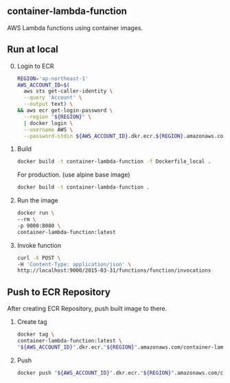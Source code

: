 container-lambda-function
---

AWS Lambda functions using container images.

## Run at local

0. Login to ECR

    ```bash
    REGION='ap-northeast-1'
    AWS_ACCOUNT_ID=$(
      aws sts get-caller-identity \
      --query 'Account' \
      --output text) \
    && aws ecr get-login-password \
      --region "${REGION}" \
      | docker login \
      --username AWS \
      --password-stdin ${AWS_ACCOUNT_ID}.dkr.ecr.${REGION}.amazonaws.com
    ```

1. Build

    ```bash
    docker build -t container-lambda-function -f Dockerfile_local .
    ```
    
    For production. (use alpine base image)
    
    ```bash
    docker build -t container-lambda-function .
    ```

2. Run the image

    ```bash
    docker run \
    --rm \
    -p 9000:8080 \
    container-lambda-function:latest
    ```

3. Invoke function

    ```bash
    curl -X POST \
    -H 'Content-Type: application/json' \
    http://localhost:9000/2015-03-31/functions/function/invocations
    ```

## Push to ECR Repository

After creating ECR Repository, push built image to there.

1. Create tag

    ```bash
    docker tag \
    container-lambda-function:latest \
    "${AWS_ACCOUNT_ID}".dkr.ecr."${REGION}".amazonaws.com/container-lambda-repository:latest
    ```

2. Push

    ```bash
    docker push "${AWS_ACCOUNT_ID}".dkr.ecr."${REGION}".amazonaws.com/container-lambda-repository:latest
    ```
